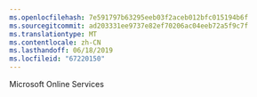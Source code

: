 ```yaml
---
ms.openlocfilehash: 7e591797b63295eeb03f2aceb012bfc015194b6f
ms.sourcegitcommit: ad203331ee9737e82ef70206ac04eeb72a5f9c7f
ms.translationtype: MT
ms.contentlocale: zh-CN
ms.lasthandoff: 06/18/2019
ms.locfileid: "67220150"
---
```

Microsoft Online Services